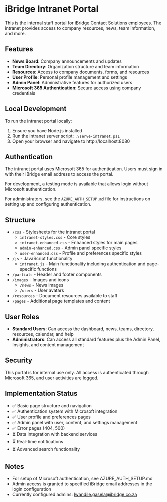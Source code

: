 # iBridge Intranet Portal

This is the internal staff portal for iBridge Contact Solutions employees. The intranet provides access to company resources, news, team information, and more.

## Features

- **News Board**: Company announcements and updates
- **Team Directory**: Organization structure and team information
- **Resources**: Access to company documents, forms, and resources
- **User Profile**: Personal profile management and settings
- **Admin Panel**: Administrative features for authorized users
- **Microsoft 365 Authentication**: Secure access using company credentials

## Local Development

To run the intranet portal locally:

1. Ensure you have Node.js installed
2. Run the intranet server script: `.\serve-intranet.ps1`
3. Open your browser and navigate to http://localhost:8080

## Authentication

The intranet portal uses Microsoft 365 for authentication. Users must sign in with their iBridge email address to access the portal.

For development, a testing mode is available that allows login without Microsoft authentication.

For administrators, see the `AZURE_AUTH_SETUP.md` file for instructions on setting up and configuring authentication.

## Structure

- `/css` - Stylesheets for the intranet portal
  - `intranet-styles.css` - Core styles
  - `intranet-enhanced.css` - Enhanced styles for main pages
  - `admin-enhanced.css` - Admin panel specific styles
  - `user-enhanced.css` - Profile and preferences specific styles
- `/js` - JavaScript functionality
  - `intranet.js` - Main functionality including authentication and page-specific functions
- `/partials` - Header and footer components
- `/images` - Images and icons
  - `/news` - News images
  - `/users` - User avatars
- `/resources` - Document resources available to staff
- `/pages` - Additional page templates and content

## User Roles

- **Standard Users**: Can access the dashboard, news, teams, directory, resources, calendar, and help
- **Administrators**: Can access all standard features plus the Admin Panel, Insights, and content management

## Security

This portal is for internal use only. All access is authenticated through Microsoft 365, and user activities are logged.

## Implementation Status

- ✅ Basic page structure and navigation
- ✅ Authentication system with Microsoft integration
- ✅ User profile and preferences pages
- ✅ Admin panel with user, content, and settings management
- ✅ Error pages (404, 500)
- ⏳ Data integration with backend services
- ⏳ Real-time notifications
- ⏳ Advanced search functionality

## Notes

- For setup of Microsoft authentication, see AZURE_AUTH_SETUP.md
- Admin access is granted to specified iBridge email addresses in the login configuration
- Currently configured admins: lwandile.gasela@ibridge.co.za
